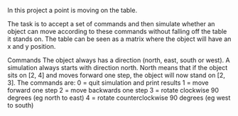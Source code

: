 In this project a point is moving on the table. 

The task is to accept a set of commands and then simulate whether an object can move according to these commands without falling off the table it stands on. 
The table can be seen as a matrix where the object will have an x and y position.

Commands 
The object always has a direction (north, east, south or west). A simulation always starts with direction north. North means that if the object sits on [2, 4] and moves forward one step, the object will now stand on [2, 3]. 
The commands are: 
0 = quit simulation and print results 
1 = move forward one step 
2 = move backwards one step 
3 = rotate clockwise 90 degrees (eg north to east) 
4 = rotate counterclockwise 90 degrees (eg west to south) 


